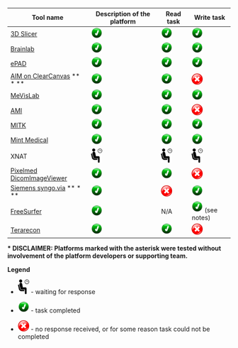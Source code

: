 

| Tool name | Description of the platform| Read task | Write task |
| -- | -- | -- | -- |
| [3D Slicer](3dslicer.md) | <img src="../../images/done.png" width=25> | <img src="../../images/done.png" width=25> | <img src="../../images/done.png" width=25> |
| [Brainlab](brainlab.md) | <img src="../../images/done.png" width=25> | <img src="../../images/done.png" width=25> | <img src="../../images/done.png" width=25> |
| [ePAD](epad.md) | <img src="../../images/done.png" width=25> | <img src="../../images/done.png" width=25> | <img src="../../images/done.png" width=25> |
| [AIM on ClearCanvas](aimclearcanvas.md) ** * **| <img src="../../images/done.png" width=25> | <img src="../../images/done.png" width=25> | <img src="../../images/failed.png" width=25> |
| [MeVisLab](mevislab.md) | <img src="../../images/done.png" width=25> | <img src="../../images/done.png" width=25> | <img src="../../images/done.png" width=25> |
| [AMI](ami.md) | <img src="../../images/done.png" width=25> | <img src="../../images/done.png" width=25> | <img src="../../images/failed.png" width=25> |
| [MITK](mitk.md) | <img src="../../images/done.png" width=25> | <img src="../../images/done.png" width=25> | <img src="../../images/done.png" width=25> |
| [Mint Medical](mint.md) | <img src="../../images/done.png" width=25> | <img src="../../images/done.png" width=25> | <img src="../../images/done.png" width=25> |
| XNAT | <img src="../../images/waiting.png" width=25> | <img src="../../images/waiting.png" width=25> | <img src="../../images/waiting.png" width=25> |
| [Pixelmed DicomImageViewer](pixelmed.md) | <img src="../../images/done.png" width=25> | <img src="../../images/done.png" width=25> | <img src="../../images/failed.png" width=25> |
| [Siemens syngo.via](syngovia.md) ** * **| <img src="../../images/done.png" width=25> | <img src="../../images/failed.png" width=25> | <img src="../../images/done.png" width=25> |
| [FreeSurfer](freesurfer.md) | <img src="../../images/done.png" width=25> | N/A | <img src="../../images/done.png" width=25> (see notes)|
| [Terarecon](terarecon.md) | <img src="../../images/done.png" width=25> | <img src="../../images/done.png" width=25> | <img src="../../images/failed.png" width=25>|


 **\* DISCLAIMER: Platforms marked with the asterisk were tested without involvement of the platform developers or supporting team.**

**Legend**

* <img src="../../images/waiting.png" width=25> - waiting for response

* <img src="../../images/done.png" width=25> - task completed

* <img src="../../images/failed.png" width=25> - no response received, or for some reason task could not be completed
